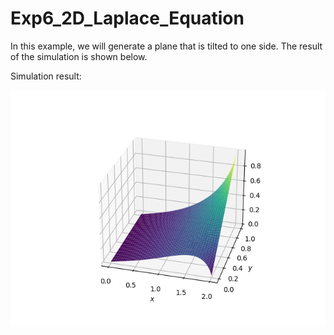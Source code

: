 # Exp6_2D_Laplace_Equation

  In this example, we will generate a plane that is tilted to one side. The result of the simulation is shown below. 


Simulation result:

![simulation of 2D Laplace Equation](Exp_6_simulation_result.png  "simulation")
